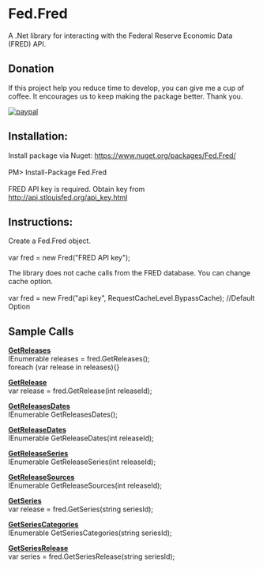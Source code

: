 
# Fed.Fred

A .Net library for interacting with the Federal Reserve Economic Data (FRED) API.

## Donation
If this project help you reduce time to develop, you can give me a cup of coffee. It encourages us to keep making the package better. Thank you.

[![paypal](https://www.paypalobjects.com/en_US/i/btn/btn_donateCC_LG.gif)](https://www.paypal.com/cgi-bin/webscr?cmd=_s-xclick&hosted_button_id=MQ8JUTVXDMMTG&source=url)

## Installation:

Install package via Nuget: https://www.nuget.org/packages/Fed.Fred/<br><br>
PM> Install-Package Fed.Fred<br><br>
FRED API key is required. Obtain key from http://api.stlouisfed.org/api_key.html

## Instructions:

Create a Fed.Fred object.<br><br>
var fred = new Fred("FRED API key");

The library does not cache calls from the FRED database. You can change cache option.<br><br>
var fred = new Fred("api key", RequestCacheLevel.BypassCache); //Default Option

## Sample Calls

<b><u>GetReleases</u></b><br>
IEnumerable<Release> releases = fred.GetReleases();<br>
foreach (var release in releases){}

<b><u>GetRelease</u></b><br>
var release = fred.GetRelease(int releaseId);

<b><u>GetReleasesDates</u></b><br>
IEnumerable<ReleaseDate> GetReleasesDates();

<b><u>GetReleaseDates</u></b><br>
IEnumerable<ReleaseDate> GetReleaseDates(int releaseId);

<b><u>GetReleaseSeries</u></b><br>
IEnumerable<Series> GetReleaseSeries(int releaseId);

<b><u>GetReleaseSources</u></b><br>
IEnumerable<Series> GetReleaseSources(int releaseId);

<b><u>GetSeries</u></b><br>
var release = fred.GetSeries(string seriesId);

<b><u>GetSeriesCategories</u></b><br>
IEnumerable<Category> GetSeriesCategories(string seriesId);

<b><u>GetSeriesRelease</u></b><br>
var series = fred.GetSeriesRelease(string seriesId);
